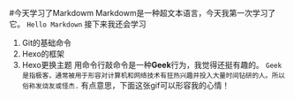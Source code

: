#今天学习了Markdowm
Markdowm是一种超文本语言，今天我第一次学习了它。
`Hello Markdown`
接下来我还会学习
1. Git的基础命令
1. Hexo的框架
1. Hexo更换主题
用命令行敲命令是一种**Geek**行为，我觉得还挺有趣的。
`Geek是指极客，通常被用于形容对计算机和网络技术有狂热兴趣并投入大量时间钻研的人。所以俗称发烧友或怪杰.`
有点意思，下面这张gif可以形容我的心情！[](https://qgt-style.oss-cn-hangzhou.aliyuncs.com/newcoursep4/g1/g1-2-2/tenor.gif)

